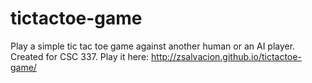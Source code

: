 # tictactoe-game
Play a simple tic tac toe game against another human or an AI player.
Created for CSC 337. 
Play it here: http://zsalvacion.github.io/tictactoe-game/
